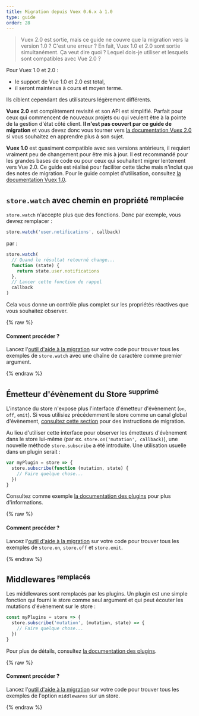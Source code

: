 ```yaml
---
title: Migration depuis Vuex 0.6.x à 1.0
type: guide
order: 28
---
```


> Vuex 2.0 est sortie, mais ce guide ne couvre que la migration vers la version 1.0 ? C'est une erreur ? En fait, Vuex 1.0 et 2.0 sont sortie simultanément. Ça veut dire quoi ? Lequel dois-je utiliser et lesquels sont compatibles avec Vue 2.0 ?

Pour Vuex 1.0 et 2.0 :

- le support de Vue 1.0 et 2.0 est total,
- il seront maintenus à cours et moyen terme.

Ils ciblent cependant des utilisateurs légèrement différents.

__Vuex 2.0__ est complètement revisité et son API est simplifié. Parfait pour ceux qui commencent de nouveaux projets ou qui veulent être à la pointe de la gestion d'état côté client. __Il n'est pas couvert par ce guide de migration__ et vous devez donc vous tourner vers [la documentation Vuex 2.0](https://vuex.vuejs.org/fr/index.html) si vous souhaitez en apprendre plus à son sujet.

__Vuex 1.0__ est quasiment compatible avec ses versions antérieurs, il requiert vraiment peu de changement pour être mis à jour. Il est recommandé pour les grandes bases de code ou pour ceux qui souhaitent migrer lentement vers Vue 2.0. Ce guide est réalisé pour faciliter cette tâche mais n'inclut que des notes de migration. Pour le guide complet d'utilisation, consultez [la documentation Vuex 1.0](https://github.com/vuejs/vuex/tree/1.0/docs/en).

## `store.watch` avec chemin en propriété <sup>remplacée</sup>

`store.watch` n'accepte plus que des fonctions. Donc par exemple, vous devrez remplacer :

``` js
store.watch('user.notifications', callback)
```

par :

``` js
store.watch(
  // Quand le résultat retourné change...
  function (state) {
    return state.user.notifications
  },
  // Lancer cette fonction de rappel
  callback
)
```

Cela vous donne un contrôle plus complet sur les propriétés réactives que vous souhaitez observer.

{% raw %}
<div class="upgrade-path">
  <h4>Comment procéder ?</h4>
  <p>Lancez l'<a href="https://github.com/vuejs/vue-migration-helper">outil d'aide à la migration</a> sur votre code pour trouver tous les exemples de <code>store.watch</code> avec une chaîne de caractère comme premier argument.</p>
</div>
{% endraw %}

## Émetteur d'évènement du Store <sup>supprimé</sup>

L'instance du store n'expose plus l'interface d'émetteur d'évènement (`on`, `off`, `emit`). Si vous utilisiez précédemment le store comme un canal global d'évènement, [consultez cette section](migration.html#dispatch-et-broadcast-remplaces) pour des instructions de migration.

Au lieu d'utiliser cette interface pour observer les émetteurs d'évènement dans le store lui-même (par ex. `store.on('mutation', callback)`), une nouvelle méthode `store.subscribe` a été introduite. Une utilisation usuelle dans un plugin serait :

``` js
var myPlugin = store => {
  store.subscribe(function (mutation, state) {
    // Faire quelque chose...
  })
}

```

Consultez comme exemple [la documentation des plugins](https://github.com/vuejs/vuex/blob/1.0/docs/en/plugins.md) pour plus d'informations.

{% raw %}
<div class="upgrade-path">
  <h4>Comment procéder ?</h4>
  <p>Lancez l'<a href="https://github.com/vuejs/vue-migration-helper">outil d'aide à la migration</a> sur votre code pour trouver tous les exemples de <code>store.on</code>, <code>store.off</code> et <code>store.emit</code>.</p>
</div>
{% endraw %}

## Middlewares <sup>remplacés</sup>

Les middlewares sont remplacés par les plugins. Un plugin est une simple fonction qui fourni le store comme seul argument et qui peut écouter les mutations d'évènement sur le store :

``` js
const myPlugins = store => {
  store.subscribe('mutation', (mutation, state) => {
    // Faire quelque chose...
  })
}
```

Pour plus de détails, consultez [la documentation des plugins](https://github.com/vuejs/vuex/blob/1.0/docs/en/plugins.md).

{% raw %}
<div class="upgrade-path">
  <h4>Comment procéder ?</h4>
  <p>Lancez l'<a href="https://github.com/vuejs/vue-migration-helper">outil d'aide à la migration</a> sur votre code pour trouver tous les exemples de l'option <code>middlewares</code> sur un store.</p>
</div>
{% endraw %}
